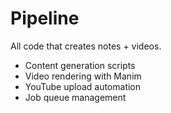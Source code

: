 # Pipeline

All code that creates notes + videos.

- Content generation scripts
- Video rendering with Manim
- YouTube upload automation
- Job queue management
